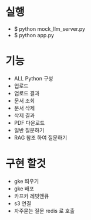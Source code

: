 # 실행
* $ python mock_llm_server.py
* $ python app.py

# 기능
* ALL Python 구성
* 업로드
* 업로드 결과
* 문서 조회
* 문서 삭제
* 삭제 결과
* PDF 다운로드
* 일반 질문하기 
* RAG 참조 하여 질문하기


# 구현 할것
* gke 띄우기
* gke 배포
* 카프카 레빗앤큐 
* s3 연결
* 자주묻는 질문 redis 로 호출

